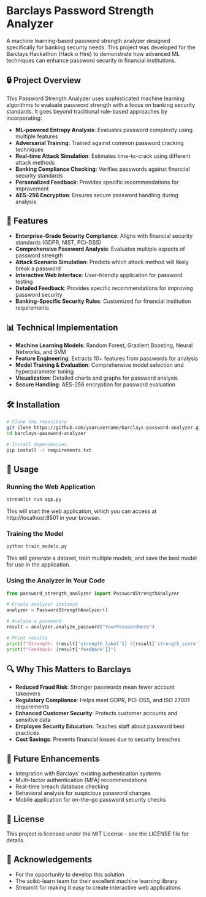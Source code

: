 # Barclays Password Strength Analyzer

A machine learning-based password strength analyzer designed specifically for banking security needs. This project was developed for the Barclays Hackathon (Hack o Hire) to demonstrate how advanced ML techniques can enhance password security in financial institutions.

## 🔒 Project Overview

This Password Strength Analyzer uses sophisticated machine learning algorithms to evaluate password strength with a focus on banking security standards. It goes beyond traditional rule-based approaches by incorporating:

- **ML-powered Entropy Analysis**: Evaluates password complexity using multiple features
- **Adversarial Training**: Trained against common password cracking techniques
- **Real-time Attack Simulation**: Estimates time-to-crack using different attack methods
- **Banking Compliance Checking**: Verifies passwords against financial security standards
- **Personalized Feedback**: Provides specific recommendations for improvement
- **AES-256 Encryption**: Ensures secure password handling during analysis

## 🚀 Features

- **Enterprise-Grade Security Compliance**: Aligns with financial security standards (GDPR, NIST, PCI-DSS)
- **Comprehensive Password Analysis**: Evaluates multiple aspects of password strength
- **Attack Scenario Simulation**: Predicts which attack method will likely break a password
- **Interactive Web Interface**: User-friendly application for password testing
- **Detailed Feedback**: Provides specific recommendations for improving password security
- **Banking-Specific Security Rules**: Customized for financial institution requirements

## 📊 Technical Implementation

- **Machine Learning Models**: Random Forest, Gradient Boosting, Neural Networks, and SVM
- **Feature Engineering**: Extracts 10+ features from passwords for analysis
- **Model Training & Evaluation**: Comprehensive model selection and hyperparameter tuning
- **Visualization**: Detailed charts and graphs for password analysis
- **Secure Handling**: AES-256 encryption for password evaluation

## 🛠️ Installation

```bash
# Clone the repository
git clone https://github.com/yourusername/barclays-password-analyzer.git
cd barclays-password-analyzer

# Install dependencies
pip install -r requirements.txt
```

## 🔧 Usage

### Running the Web Application

```bash
streamlit run app.py
```

This will start the web application, which you can access at http://localhost:8501 in your browser.

### Training the Model

```bash
python train_models.py
```

This will generate a dataset, train multiple models, and save the best model for use in the application.

### Using the Analyzer in Your Code

```python
from password_strength_analyzer import PasswordStrengthAnalyzer

# Create analyzer instance
analyzer = PasswordStrengthAnalyzer()

# Analyze a password
result = analyzer.analyze_password("YourPasswordHere")

# Print results
print(f"Strength: {result['strength_label']} ({result['strength_score']}/4)")
print(f"Feedback: {result['feedback']}")
```

## 🔍 Why This Matters to Barclays

- **Reduced Fraud Risk**: Stronger passwords mean fewer account takeovers
- **Regulatory Compliance**: Helps meet GDPR, PCI-DSS, and ISO 27001 requirements
- **Enhanced Customer Security**: Protects customer accounts and sensitive data
- **Employee Security Education**: Teaches staff about password best practices
- **Cost Savings**: Prevents financial losses due to security breaches

## 🔮 Future Enhancements

- Integration with Barclays' existing authentication systems
- Multi-factor authentication (MFA) recommendations
- Real-time breach database checking
- Behavioral analysis for suspicious password changes
- Mobile application for on-the-go password security checks

## 📝 License

This project is licensed under the MIT License - see the LICENSE file for details.

## 🙏 Acknowledgements

- For the opportunity to develop this solution
- The scikit-learn team for their excellent machine learning library
- Streamlit for making it easy to create interactive web applications
